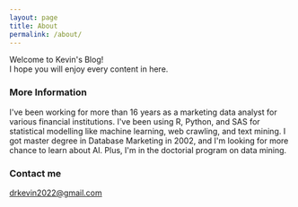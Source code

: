 ```yaml
---
layout: page
title: About
permalink: /about/
---
```


Welcome to Kevin's Blog!  
I hope you will enjoy every content in here.  

### More Information

I've been working for more than 16 years as a marketing data analyst for various financial institutions. I've been using R, Python, and SAS for statistical modelling like machine learning, web crawling, and text mining. I got master degree in Database Marketing in 2002, and I'm looking for more chance to learn about AI. Plus, I'm in the doctorial program on data mining.  

### Contact me

[drkevin2022@gmail.com](mailto:drkevin2022@gmail.com)
